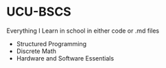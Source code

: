 # UCU-BSCS
Everything I Learn in school in either code or .md files


- Structured Programming 
- Discrete Math
- Hardware and Software Essentials